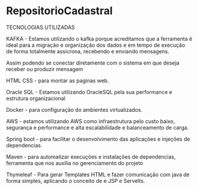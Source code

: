 # RepositorioCadastral
TECNOLOGIAS UTILIZADAS

KAFKA - Estamos utilizando o kafka porque acreditamos que a ferramenta é ideal para a migração e organização dos dados e em tempo de execução de forma totalmente assicrona, recebendo e enviando mensagens.

Assim podendo se conectar diretamente com o sistema em que deseja receber ou produzir mensagem 

HTML CSS - para montar as paginas web.

Oracle SQL - Estamos utilizando OracleSQL pela sua performance e estrutura organizacional

Docker - para configuração do ambientes virtualizados.

AWS - estamos utilizando AWS como infraestrutura pelo custo baixo, segurança e performance e alta escalabilidade e balanceamento de carga. 

Spring boot - para facilitar o desenvolvimento das aplicações e injeções de dependencias.


Maven - para automatizar execuções e instalações de dependencias, ferramenta que nos auxilia no gerenciamento do projeto

Thymeleaf - Para gerar Templates HTML e fazer comunicação com java de forma simples, aplicando o conceito de e JSP e Servelts.

